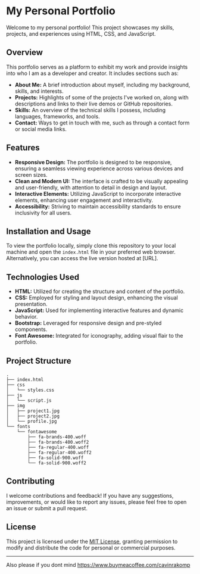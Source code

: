 # My Personal Portfolio

Welcome to my personal portfolio! This project showcases my skills, projects, and experiences using HTML, CSS, and JavaScript.

## Overview

This portfolio serves as a platform to exhibit my work and provide insights into who I am as a developer and creator. It includes sections such as:

- **About Me:** A brief introduction about myself, including my background, skills, and interests.
- **Projects:** Highlights of some of the projects I've worked on, along with descriptions and links to their live demos or GitHub repositories.
- **Skills:** An overview of the technical skills I possess, including languages, frameworks, and tools.
- **Contact:** Ways to get in touch with me, such as through a contact form or social media links.

## Features

- **Responsive Design:** The portfolio is designed to be responsive, ensuring a seamless viewing experience across various devices and screen sizes.
- **Clean and Modern UI:** The interface is crafted to be visually appealing and user-friendly, with attention to detail in design and layout.
- **Interactive Elements:** Utilizing JavaScript to incorporate interactive elements, enhancing user engagement and interactivity.
- **Accessibility:** Striving to maintain accessibility standards to ensure inclusivity for all users.

## Installation and Usage

To view the portfolio locally, simply clone this repository to your local machine and open the `index.html` file in your preferred web browser. Alternatively, you can access the live version hosted at [URL].

## Technologies Used

- **HTML:** Utilized for creating the structure and content of the portfolio.
- **CSS:** Employed for styling and layout design, enhancing the visual presentation.
- **JavaScript:** Used for implementing interactive features and dynamic behavior.
- **Bootstrap:** Leveraged for responsive design and pre-styled components.
- **Font Awesome:** Integrated for iconography, adding visual flair to the portfolio.

## Project Structure

```
.
├── index.html
├── css
│   └── styles.css
├── js
│   └── script.js
├── img
│   ├── project1.jpg
│   ├── project2.jpg
│   └── profile.jpg
└── fonts
    └── fontawesome
        ├── fa-brands-400.woff
        ├── fa-brands-400.woff2
        ├── fa-regular-400.woff
        ├── fa-regular-400.woff2
        ├── fa-solid-900.woff
        └── fa-solid-900.woff2
```

## Contributing

I welcome contributions and feedback! If you have any suggestions, improvements, or would like to report any issues, please feel free to open an issue or submit a pull request.

## License

This project is licensed under the [MIT License](LICENSE), granting permission to modify and distribute the code for personal or commercial purposes.

---


Also please if you dont mind https://www.buymeacoffee.com/cavinrakomp